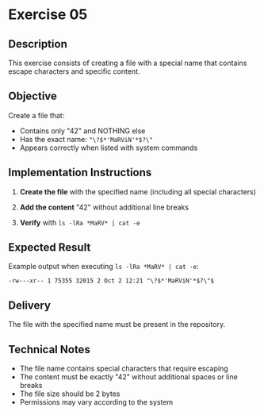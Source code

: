 # Exercise 05

## Description

This exercise consists of creating a file with a special name that contains escape characters and specific content.

## Objective

Create a file that:
- Contains only "42" and NOTHING else
- Has the exact name: `"\?$*'MaRViN'*$?\"`
- Appears correctly when listed with system commands

## Implementation Instructions

1. **Create the file** with the specified name (including all special characters)

2. **Add the content** "42" without additional line breaks

3. **Verify** with `ls -lRa *MaRV* | cat -e`

## Expected Result

Example output when executing `ls -lRa *MaRV* | cat -e`:
```
-rw---xr-- 1 75355 32015 2 Oct 2 12:21 "\?$*'MaRViN'*$?\"$
```

## Delivery

The file with the specified name must be present in the repository.

## Technical Notes

- The file name contains special characters that require escaping
- The content must be exactly "42" without additional spaces or line breaks
- The file size should be 2 bytes
- Permissions may vary according to the system
